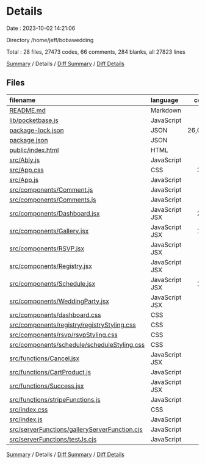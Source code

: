 # Details

Date : 2023-10-02 14:21:06

Directory /home/jeff/bobawedding

Total : 28 files,  27473 codes, 66 comments, 284 blanks, all 27823 lines

[Summary](results.md) / Details / [Diff Summary](diff.md) / [Diff Details](diff-details.md)

## Files
| filename | language | code | comment | blank | total |
| :--- | :--- | ---: | ---: | ---: | ---: |
| [README.md](/README.md) | Markdown | 38 | 0 | 33 | 71 |
| [lib/pocketbase.js](/lib/pocketbase.js) | JavaScript | 3 | 0 | 2 | 5 |
| [package-lock.json](/package-lock.json) | JSON | 26,036 | 0 | 1 | 26,037 |
| [package.json](/package.json) | JSON | 67 | 0 | 1 | 68 |
| [public/index.html](/public/index.html) | HTML | 26 | 0 | 3 | 29 |
| [src/Ably.js](/src/Ably.js) | JavaScript | 2 | 1 | 1 | 4 |
| [src/App.css](/src/App.css) | CSS | 366 | 1 | 58 | 425 |
| [src/App.js](/src/App.js) | JavaScript | 34 | 3 | 5 | 42 |
| [src/components/Comment.js](/src/components/Comment.js) | JavaScript | 38 | 0 | 1 | 39 |
| [src/components/Comments.js](/src/components/Comments.js) | JavaScript | 15 | 1 | 4 | 20 |
| [src/components/Dashboard.jsx](/src/components/Dashboard.jsx) | JavaScript JSX | 260 | 41 | 81 | 382 |
| [src/components/Gallery.jsx](/src/components/Gallery.jsx) | JavaScript JSX | 141 | 0 | 11 | 152 |
| [src/components/RSVP.jsx](/src/components/RSVP.jsx) | JavaScript JSX | 65 | 7 | 19 | 91 |
| [src/components/Registry.jsx](/src/components/Registry.jsx) | JavaScript JSX | 23 | 0 | 9 | 32 |
| [src/components/Schedule.jsx](/src/components/Schedule.jsx) | JavaScript JSX | 144 | 1 | 3 | 148 |
| [src/components/WeddingParty.jsx](/src/components/WeddingParty.jsx) | JavaScript JSX | 7 | 0 | 2 | 9 |
| [src/components/dashboard.css](/src/components/dashboard.css) | CSS | 0 | 0 | 1 | 1 |
| [src/components/registry/registryStyling.css](/src/components/registry/registryStyling.css) | CSS | 4 | 0 | 0 | 4 |
| [src/components/rsvp/rsvpStyling.css](/src/components/rsvp/rsvpStyling.css) | CSS | 8 | 0 | 1 | 9 |
| [src/components/schedule/scheduleStyling.css](/src/components/schedule/scheduleStyling.css) | CSS | 25 | 0 | 7 | 32 |
| [src/functions/Cancel.jsx](/src/functions/Cancel.jsx) | JavaScript JSX | 7 | 0 | 2 | 9 |
| [src/functions/CartProduct.js](/src/functions/CartProduct.js) | JavaScript | 19 | 0 | 3 | 22 |
| [src/functions/Success.jsx](/src/functions/Success.jsx) | JavaScript JSX | 12 | 0 | 4 | 16 |
| [src/functions/stripeFunctions.js](/src/functions/stripeFunctions.js) | JavaScript | 26 | 0 | 4 | 30 |
| [src/index.css](/src/index.css) | CSS | 0 | 0 | 1 | 1 |
| [src/index.js](/src/index.js) | JavaScript | 9 | 0 | 3 | 12 |
| [src/serverFunctions/galleryServerFunction.cjs](/src/serverFunctions/galleryServerFunction.cjs) | JavaScript | 92 | 11 | 24 | 127 |
| [src/serverFunctions/testJs.cjs](/src/serverFunctions/testJs.cjs) | JavaScript | 6 | 0 | 0 | 6 |

[Summary](results.md) / Details / [Diff Summary](diff.md) / [Diff Details](diff-details.md)